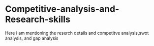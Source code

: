 # Competitive-analysis-and-Research-skills 
Here  i am mentioning the reserch details and competitve analysis,swot analysis, and gap analysis
